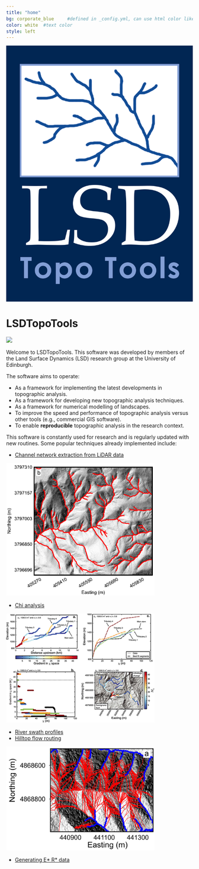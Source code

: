 ```yaml
---
title: "home"
bg: corporate_blue     #defined in _config.yml, can use html color like '#010101'
color: white  #text color
style: left
---
```

<div align="center">

<img src="img/LSD-logo.png">

<!--
<span class="fa-stack subtlecircle" style="font-size:100px; background:rgba(240,180,0,0.1)">
  <i class="fa fa-circle fa-stack-2x text-white"></i>
  <i class="fa fa-university fa-stack-1x text-c1"></i>
</span>
-->
</div>

# LSDTopoTools
<img src="img/LSDTT_logo_new.png" width = "200">


Welcome to LSDTopoTools. This software was developed by members of the Land Surface
Dynamics (LSD) research group at the University of Edinburgh.

The software aims to operate:

* As a framework for implementing the latest developments in topographic analysis.
* As a framework for developing new topographic analysis techniques.
* As a framework for numerical modelling of landscapes.
* To improve the speed and performance of topographic analysis versus other tools (e.g., commercial GIS software).
* To enable **reproducible** topographic analysis in the research context.

This software is constantly used for research and is regularly updated with new routines. Some
popular techniques already implemented include:

* [Channel network extraction from LiDAR data](http://www.geos.ed.ac.uk/~smudd/LSDTT_docs/html/channel_heads.html)

<img src="img/channel_net.png" width="400">

* [Chi analysis](http://www.geos.ed.ac.uk/~smudd/LSDTT_docs/html/chi_profiles.html)

<img src="img/chi.png" width="400">

* [River swath profiles](http://www.geos.ed.ac.uk/~smudd/LSDTT_docs/html/swath_profiles.html)
* [Hilltop flow routing](http://www.geos.ed.ac.uk/~smudd/LSDTT_docs/html/basin_metrics.html)

<img src="img/hfr.png" width="400">

* [Generating E* R* data](http://www.geos.ed.ac.uk/~smudd/LSDTT_docs/html/ER_Star.html)
